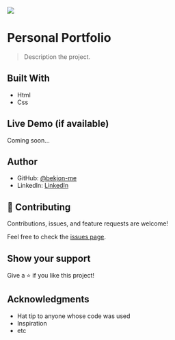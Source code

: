 ![](https://img.shields.io/badge/Microverse-blueviolet)

# Personal Portfolio

> Description the project.


## Built With

- Html
- Css

## Live Demo (if available)

Coming soon...



## Author


- GitHub: [@bekjon-me](https://github.com/bekjon-me)
- LinkedIn: [LinkedIn](https://linkedin.com/in/bekjonishpulatov)


## 🤝 Contributing

Contributions, issues, and feature requests are welcome!

Feel free to check the [issues page](../../issues/).

## Show your support

Give a ⭐️ if you like this project!

## Acknowledgments

- Hat tip to anyone whose code was used
- Inspiration
- etc


